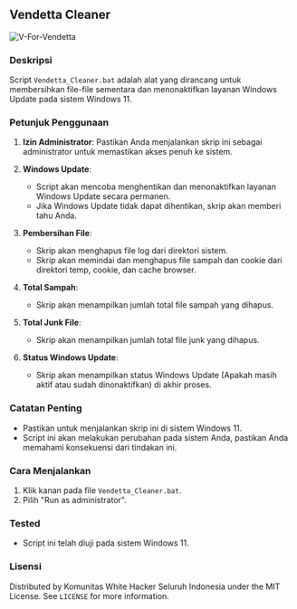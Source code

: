## Vendetta Cleaner

![V-For-Vendetta](https://www.pngmart.com/files/4/V-For-Vendetta-Transparent-Background.png)

### Deskripsi
Script `Vendetta_Cleaner.bat` adalah alat yang dirancang untuk membersihkan file-file sementara dan menonaktifkan layanan Windows Update pada sistem Windows 11.

### Petunjuk Penggunaan
1. **Izin Administrator**:
   Pastikan Anda menjalankan skrip ini sebagai administrator untuk memastikan akses penuh ke sistem.

2. **Windows Update**:
   - Script akan mencoba menghentikan dan menonaktifkan layanan Windows Update secara permanen.
   - Jika Windows Update tidak dapat dihentikan, skrip akan memberi tahu Anda.

3. **Pembersihan File**:
   - Skrip akan menghapus file log dari direktori sistem.
   - Skrip akan memindai dan menghapus file sampah dan cookie dari direktori temp, cookie, dan cache browser.

4. **Total Sampah**:
   - Skrip akan menampilkan jumlah total file sampah yang dihapus.

5. **Total Junk File**:
   - Skrip akan menampilkan jumlah total file junk yang dihapus.

6. **Status Windows Update**:
   - Skrip akan menampilkan status Windows Update (Apakah masih aktif atau sudah dinonaktifkan) di akhir proses.

### Catatan Penting
- Pastikan untuk menjalankan skrip ini di sistem Windows 11.
- Script ini akan melakukan perubahan pada sistem Anda, pastikan Anda memahami konsekuensi dari tindakan ini.

### Cara Menjalankan
1. Klik kanan pada file `Vendetta_Cleaner.bat`.
2. Pilih "Run as administrator".

### Tested
- Script ini telah diuji pada sistem Windows 11.

### Lisensi
Distributed by Komunitas White Hacker Seluruh Indonesia under the MIT License. See `LICENSE` for more information.
